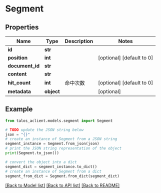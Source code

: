 # Segment


## Properties

Name | Type | Description | Notes
------------ | ------------- | ------------- | -------------
**id** | **str** |  | 
**position** | **int** |  | [optional] [default to 0]
**document_id** | **str** |  | 
**content** | **str** |  | 
**hit_count** | **int** | 命中次数 | [optional] [default to 0]
**metadata** | **object** |  | [optional] 

## Example

```python
from talos_aclient.models.segment import Segment

# TODO update the JSON string below
json = "{}"
# create an instance of Segment from a JSON string
segment_instance = Segment.from_json(json)
# print the JSON string representation of the object
print(Segment.to_json())

# convert the object into a dict
segment_dict = segment_instance.to_dict()
# create an instance of Segment from a dict
segment_from_dict = Segment.from_dict(segment_dict)
```
[[Back to Model list]](../README.md#documentation-for-models) [[Back to API list]](../README.md#documentation-for-api-endpoints) [[Back to README]](../README.md)


